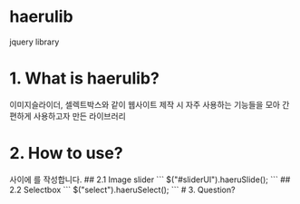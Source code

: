 haerulib
=============
jquery library

# 1. What is haerulib?
이미지슬라이더, 셀렉트박스와 같이 웹사이트 제작 시 자주 사용하는 기능들을 모아 간편하게 사용하고자 만든 라이브러리

# 2. How to use?
<head></head> 사이에
<script type="text/javascript" src="http://175.207.13.239:55001/haerulib.js"></script>
<link rel="stylesheet" href="http://175.207.13.239:55001/haerulib.css">
를 작성합니다.
## 2.1 Image slider
    ```
    $("#sliderUl").haeruSlide();
    ```
## 2.2 Selectbox
    ```
    $("select").haeruSelect();
    ```
# 3. Question?
